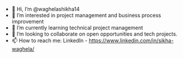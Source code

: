 - 👋 Hi, I’m @waghelashikha14
- 👀 I’m interested in project management and business process improvement
- 🌱 I’m currently learning technical project management
- 💞️ I’m looking to collaborate on open opportunities and tech projects.
- 📫 How to reach me: LinkedIn - https://www.linkedin.com/in/sikha-waghela/

<!---
waghelashikha14/waghelashikha14 is a ✨ special ✨ repository because its `README.md` (this file) appears on your GitHub profile.
You can click the Preview link to take a look at your changes.
--->
